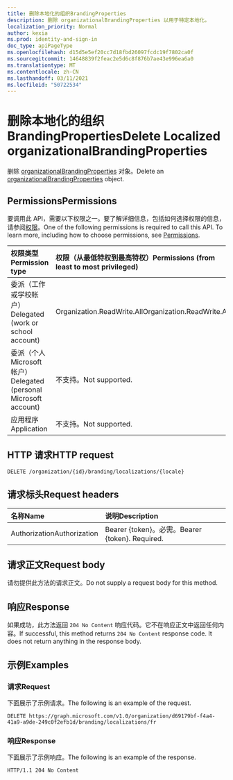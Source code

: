 ```yaml
---
title: 删除本地化的组织BrandingProperties
description: 删除 organizationalBrandingProperties 以用于特定本地化。
localization_priority: Normal
author: kexia
ms.prod: identity-and-sign-in
doc_type: apiPageType
ms.openlocfilehash: d15d5e5ef20cc7d18fbd26097fcdc19f7802ca0f
ms.sourcegitcommit: 14648839f2feac2e5d6c8f876b7ae43e996ea6a0
ms.translationtype: MT
ms.contentlocale: zh-CN
ms.lasthandoff: 03/11/2021
ms.locfileid: "50722534"
---
```

# <a name="delete-localized-organizationalbrandingproperties"></a><span data-ttu-id="771ac-103">删除本地化的组织BrandingProperties</span><span class="sxs-lookup"><span data-stu-id="771ac-103">Delete Localized organizationalBrandingProperties</span></span>

<span data-ttu-id="771ac-104">删除 [organizationalBrandingProperties](../resources/organizationalbrandingproperties.md) 对象。</span><span class="sxs-lookup"><span data-stu-id="771ac-104">Delete an [organizationalBrandingProperties](../resources/organizationalbrandingproperties.md) object.</span></span>

## <a name="permissions"></a><span data-ttu-id="771ac-105">Permissions</span><span class="sxs-lookup"><span data-stu-id="771ac-105">Permissions</span></span>

<span data-ttu-id="771ac-p101">要调用此 API，需要以下权限之一。要了解详细信息，包括如何选择权限的信息，请参阅[权限](/graph/permissions-reference)。</span><span class="sxs-lookup"><span data-stu-id="771ac-p101">One of the following permissions is required to call this API. To learn more, including how to choose permissions, see [Permissions](/graph/permissions-reference).</span></span>

| <span data-ttu-id="771ac-108">权限类型</span><span class="sxs-lookup"><span data-stu-id="771ac-108">Permission type</span></span>                        | <span data-ttu-id="771ac-109">权限（从最低特权到最高特权）</span><span class="sxs-lookup"><span data-stu-id="771ac-109">Permissions (from least to most privileged)</span></span> |
|:---------------------------------------|:--------------------------------------------|
| <span data-ttu-id="771ac-110">委派（工作或学校帐户）</span><span class="sxs-lookup"><span data-stu-id="771ac-110">Delegated (work or school account)</span></span>     | <span data-ttu-id="771ac-111">Organization.ReadWrite.All</span><span class="sxs-lookup"><span data-stu-id="771ac-111">Organization.ReadWrite.All</span></span> |
| <span data-ttu-id="771ac-112">委派（个人 Microsoft 帐户）</span><span class="sxs-lookup"><span data-stu-id="771ac-112">Delegated (personal Microsoft account)</span></span> | <span data-ttu-id="771ac-113">不支持。</span><span class="sxs-lookup"><span data-stu-id="771ac-113">Not supported.</span></span> |
| <span data-ttu-id="771ac-114">应用程序</span><span class="sxs-lookup"><span data-stu-id="771ac-114">Application</span></span>                            | <span data-ttu-id="771ac-115">不支持。</span><span class="sxs-lookup"><span data-stu-id="771ac-115">Not supported.</span></span> |

## <a name="http-request"></a><span data-ttu-id="771ac-116">HTTP 请求</span><span class="sxs-lookup"><span data-stu-id="771ac-116">HTTP request</span></span>

<!-- { "blockType": "ignored" } -->

```http
DELETE /organization/{id}/branding/localizations/{locale}
```

## <a name="request-headers"></a><span data-ttu-id="771ac-117">请求标头</span><span class="sxs-lookup"><span data-stu-id="771ac-117">Request headers</span></span>

| <span data-ttu-id="771ac-118">名称</span><span class="sxs-lookup"><span data-stu-id="771ac-118">Name</span></span>          | <span data-ttu-id="771ac-119">说明</span><span class="sxs-lookup"><span data-stu-id="771ac-119">Description</span></span>   |
|:--------------|:--------------|
| <span data-ttu-id="771ac-120">Authorization</span><span class="sxs-lookup"><span data-stu-id="771ac-120">Authorization</span></span> | <span data-ttu-id="771ac-p102">Bearer {token}。必需。</span><span class="sxs-lookup"><span data-stu-id="771ac-p102">Bearer {token}. Required.</span></span> |

## <a name="request-body"></a><span data-ttu-id="771ac-123">请求正文</span><span class="sxs-lookup"><span data-stu-id="771ac-123">Request body</span></span>

<span data-ttu-id="771ac-124">请勿提供此方法的请求正文。</span><span class="sxs-lookup"><span data-stu-id="771ac-124">Do not supply a request body for this method.</span></span>

## <a name="response"></a><span data-ttu-id="771ac-125">响应</span><span class="sxs-lookup"><span data-stu-id="771ac-125">Response</span></span>

<span data-ttu-id="771ac-p103">如果成功，此方法返回 `204 No Content` 响应代码。它不在响应正文中返回任何内容。</span><span class="sxs-lookup"><span data-stu-id="771ac-p103">If successful, this method returns `204 No Content` response code. It does not return anything in the response body.</span></span>

## <a name="examples"></a><span data-ttu-id="771ac-128">示例</span><span class="sxs-lookup"><span data-stu-id="771ac-128">Examples</span></span>

### <a name="request"></a><span data-ttu-id="771ac-129">请求</span><span class="sxs-lookup"><span data-stu-id="771ac-129">Request</span></span>

<span data-ttu-id="771ac-130">下面展示了示例请求。</span><span class="sxs-lookup"><span data-stu-id="771ac-130">The following is an example of the request.</span></span>

<!-- {
  "blockType": "request",
  "name": "delete_organizationalbrandingproperties"
}-->

```http
DELETE https://graph.microsoft.com/v1.0/organization/d69179bf-f4a4-41a9-a9de-249c0f2efb1d/branding/localizations/fr
```

### <a name="response"></a><span data-ttu-id="771ac-131">响应</span><span class="sxs-lookup"><span data-stu-id="771ac-131">Response</span></span>

<span data-ttu-id="771ac-132">下面展示了示例响应。</span><span class="sxs-lookup"><span data-stu-id="771ac-132">The following is an example of the response.</span></span>

<!-- {
  "blockType": "response",
  "truncated": true
} -->

```http
HTTP/1.1 204 No Content
```

<!-- uuid: 16cd6b66-4b1a-43a1-adaf-3a886856ed98
2019-02-04 14:57:30 UTC -->
<!-- {
  "type": "#page.annotation",
  "description": "Delete organizationalBrandingProperties",
  "keywords": "",
  "section": "documentation",
  "tocPath": ""
}-->
